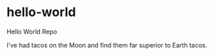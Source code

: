 # hello-world
Hello World Repo

I've had tacos on the Moon and find them far superior to Earth tacos.

